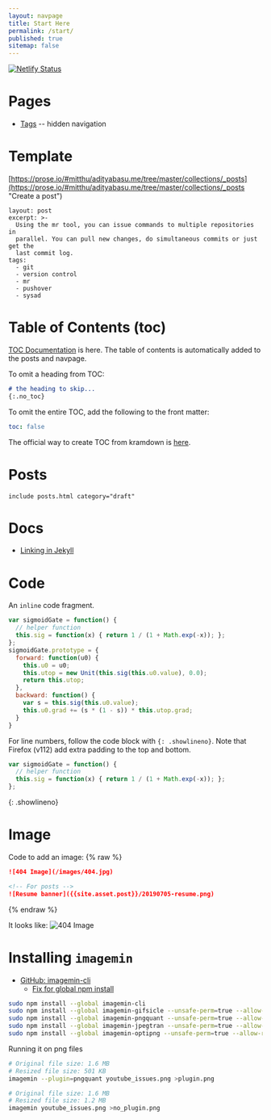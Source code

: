 ```yaml
---
layout: navpage
title: Start Here
permalink: /start/
published: true
sitemap: false
---
```


[![Netlify Status](https://api.netlify.com/api/v1/badges/7f2d2399-781d-448b-a637-c3f64dccede5/deploy-status)](https://app.netlify.com/sites/adityabasu/deploys)

# Pages

* [Tags](/tags/) -- hidden navigation

# Template
[https://prose.io/#mitthu/adityabasu.me/tree/master/collections/_posts](https://prose.io/#mitthu/adityabasu.me/tree/master/collections/_posts "Create a post")

```
layout: post
excerpt: >-
  Using the mr tool, you can issue commands to multiple repositories in
  parallel. You can pull new changes, do simultaneous commits or just get the
  last commit log.
tags:
  - git
  - version control
  - mr
  - pushover
  - sysad
```

# Table of Contents (toc)

[TOC Documentation](https://github.com/toshimaru/jekyll-toc) is here.
The table of contents is automatically added to the posts and navpage.

To omit a heading from TOC:
```markdown
# the heading to skip...
{:.no_toc}
```

To omit the entire TOC, add the following to the front matter:
```yaml
toc: false
```

The official way to create TOC from kramdown is [here](https://kramdown.gettalong.org/converter/html.html#toc).

# Posts
```
include posts.html category="draft"
```


# Docs
* [Linking in Jekyll](https://jekyllrb.com/docs/liquid/tags/#link)


# Code

An `inline` code fragment.

```javascript
var sigmoidGate = function() {
  // helper function
  this.sig = function(x) { return 1 / (1 + Math.exp(-x)); };
};
sigmoidGate.prototype = {
  forward: function(u0) {
    this.u0 = u0;
    this.utop = new Unit(this.sig(this.u0.value), 0.0);
    return this.utop;
  },
  backward: function() {
    var s = this.sig(this.u0.value);
    this.u0.grad += (s * (1 - s)) * this.utop.grad;
  }
}
```

For line numbers, follow the code block with `{: .showlineno}`. Note that Firefox (v112) add extra padding to the top and bottom.
```javascript
var sigmoidGate = function() {
  // helper function
  this.sig = function(x) { return 1 / (1 + Math.exp(-x)); };
};
```
{: .showlineno}


# Image

Code to add an image:
{% raw %}
```markdown
![404 Image](/images/404.jpg)

<!-- For posts -->
![Resume banner]({{site.asset.post}}/20190705-resume.png)
```
{% endraw %}

It looks like:
![404 Image](/images/404.jpg)


# Installing `imagemin`

* [GitHub: imagemin-cli](https://github.com/imagemin/imagemin-cli)
  * [Fix for global npm install](https://github.com/npm/npm/issues/17268)

```bash
sudo npm install --global imagemin-cli
sudo npm install --global imagemin-gifsicle --unsafe-perm=true --allow-root
sudo npm install --global imagemin-pngquant --unsafe-perm=true --allow-root
sudo npm install --global imagemin-jpegtran --unsafe-perm=true --allow-root
sudo npm install --global imagemin-optipng --unsafe-perm=true --allow-root
```

Running it on png files
```bash
# Original file size: 1.6 MB
# Resized file size: 501 KB
imagemin --plugin=pngquant youtube_issues.png >plugin.png

# Original file size: 1.6 MB
# Resized file size: 1.2 MB
imagemin youtube_issues.png >no_plugin.png
```

